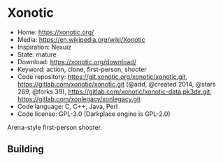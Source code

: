 # Xonotic

- Home: https://xonotic.org/
- Media: https://en.wikipedia.org/wiki/Xonotic
- Inspiration: Nexuiz
- State: mature
- Download: https://xonotic.org/download/
- Keyword: action, clone, first-person, shooter
- Code repository: https://git.xonotic.org/xonotic/xonotic.git, https://gitlab.com/xonotic/xonotic.git (@add, @created 2014, @stars 269, @forks 39), https://gitlab.com/xonotic/xonotic-data.pk3dir.git, https://gitlab.com/xonlegacy/xonlegacy.git
- Code language: C, C++, Java, Perl
- Code license: GPL-3.0 (Darkplace engine is GPL-2.0)

Arena-style first-person shooter.

## Building

